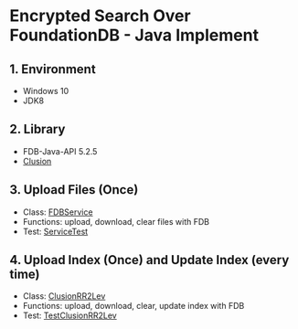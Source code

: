 # Encrypted Search Over FoundationDB - Java Implement


## 1. Environment

* Windows 10
* JDK8

## 2. Library

* FDB-Java-API 5.2.5
* [Clusion](https://github.com/encryptedsystems/Clusion)

## 3. Upload Files (Once)

* Class: [FDBService](src/main/java/edu/bu/fdb/FDBService.java)
* Functions: upload, download, clear files with FDB
* Test: [ServiceTest](src/test/java/edu/bu/fdb/ServiceTest.java)

## 4. Upload Index (Once) and Update Index (every time)
* Class: [ClusionRR2Lev](src/main/java/edu/bu/search/ClusionRR2Lev.java)
* Functions: upload, download, clear, update index with FDB
* Test: [TestClusionRR2Lev](src/test/java/edu/bu/search/TestClusionRR2Lev.java)